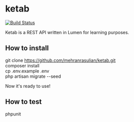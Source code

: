 # ketab

[![Build Status](https://travis-ci.org/mehranrasulian/ketab.svg?branch=master)](https://travis-ci.org/mehranrasulian/ketab)

Ketab is a REST API written in Lumen for learning purposes.

## How to install

git clone https://github.com/mehranrasulian/ketab.git  
composer install  
cp .env.example .env  
php artisan migrate --seed

Now it's ready to use!

## How to test
phpunit
